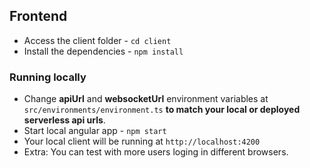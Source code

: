 ## Frontend

- Access the client folder - `cd client`
- Install the dependencies - `npm install`

### Running locally

- Change **apiUrl** and **websocketUrl** environment variables at `src/environments/environment.ts` **to match your local or deployed serverless api urls**.
- Start local angular app - `npm start`
- Your local client will be running at `http://localhost:4200`
- Extra: You can test with more users loging in different browsers.
